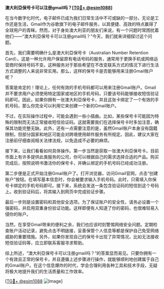 **澳大利亞保号卡可以注册gmail吗？[[TG💪+ @esim1088](https://t.me/s/esim1088)]**

在当今数字化时代，电子邮件已成为我们日常生活中不可或缺的一部分。无论是工作还是生活，Gmail作为谷歌旗下的电子邮件服务，以其便捷、高效的特点赢得了全球用户的青睐。然而，对于身处澳大利亚的朋友们来说，有一个问题时常困扰着他们——“澳大利亞保号卡可以注册gmail吗？”今天，我们就来详细探讨这个问题。

首先，我们需要明确什么是澳大利亞保号卡（Australian Number Retention Card）。这是一种允许用户保留原有电话号码的服务，通常用于更换手机或网络运营商时保持号码不变。这种服务对于那些希望在不改变联系方式的情况下进行生活方式调整的人来说非常实用。那么，这样的保号卡是否能够用来注册Gmail账户呢？

答案是肯定的！理论上，任何有效的手机号码都可以用来注册Gmail账户。Gmail并不要求用户必须使用特定国家或地区的手机号码，只要该号码能够接收短信验证码即可。因此，如果你拥有一张澳大利亞保号卡，并且这张卡绑定了一个有效的手机号码，那么你完全可以利用它来创建一个新的Gmail账户。

不过，在实际操作过程中，可能会遇到一些小插曲。比如，某些保号卡可能因为特殊的限制而无法正常接收短信验证码。这就需要我们在选择保号卡时多加注意，确保其功能完整无缺。此外，还有一点需要注意的是，虽然Gmail账户本身没有国籍限制，但部分国家和地区可能会对跨境使用邮件服务有所规定。因此，建议大家在注册前仔细查阅相关法律法规，以免造成不必要的麻烦。

接下来，让我们看看如何具体操作。第一步当然是获取一张澳大利亞保号卡。目前市面上有许多提供此类服务的公司，你可以根据自己的需求选择合适的产品。购买完成后，按照说明书激活你的保号卡，并确认绑定的手机号码已经成功注册。

第二步便是正式开始注册Gmail账户了。打开浏览器，访问Gmail官网，点击“创建账户”按钮。在填写基本信息时，你会被要求输入手机号码。此时，只需填入你保号卡绑定的手机号码即可。接下来，系统会发送一条包含验证码的短信到这个号码上。收到验证码后，将其输入到网页中完成验证步骤。

最后一步则是设置密码和其他安全选项。为了保证账户的安全性，请务必设置一个强密码，并启用双重身份验证功能。这样即便有人知道了你的密码，也很难轻易入侵你的账户。

当然，在享受Gmail带来的便利之余，我们也应该时刻警惕网络安全问题。定期检查账户活动记录，避免点击不明链接，妥善保管个人信息等都是保护自己免受网络威胁的重要措施。另外，如果你发现自己的保号卡出现了异常情况，比如无法接收短信验证码等，应立即联系客服寻求帮助。

综上所述，“澳大利亞保号卡可以注册gmail吗？”的答案显而易见。只要你拥有一个有效且正常的保号卡，并且遵循上述步骤进行操作，就能够顺利地创建属于自己的Gmail账户。在这个信息爆炸的时代，学会合理利用各种工具和技术手段，无疑将极大地提升我们的生活质量和工作效率。

[[TG💪+ @esim1088](https://t.me/s/esim1088) ![Image](https://i.postimg.cc/4NQfJmqS/Snipaste-2025-05-13-00-14-12.png)]